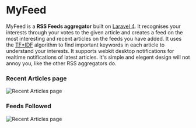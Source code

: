 MyFeed
======

MyFeed is a **RSS Feeds aggregator** built on [Laravel 4](http://laravel.com/). It recognises your interests through your votes to the given article and creates a feed on the most interesting and recent articles on the feeds you have added. It uses the [TF*IDF](http://en.wikipedia.org/wiki/Tf-idf) algorithm to find important keywords in each article to understand your interests. It supports webkit desktop notifications for realtime notifications of latest articles. It's simple and elegent design will not annoy you, like the other RSS aggregators do.


### Recent Articles page
![Recent Articles page](recent-feed.jpg)


### Feeds Followed
![Recent Articles page](feeds.jpg)
